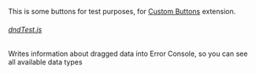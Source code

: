 This is some buttons for test purposes, for <a href="https://addons.mozilla.org/addon/custom-buttons/">Custom Buttons</a> extension.

###### <a href="dndTest.js">dndTest.js</a>
Writes information about dragged data into Error Console, so you can see all available data types